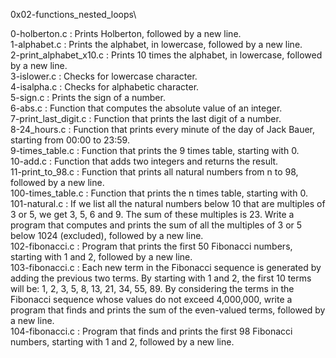 0x02-functions_nested_loops\

0-holberton.c : Prints Holberton, followed by a new line.\
1-alphabet.c : Prints the alphabet, in lowercase, followed by a new line.\
2-print_alphabet_x10.c : Prints 10 times the alphabet, in lowercase, followed by a new line.\
3-islower.c : Checks for lowercase character.\
4-isalpha.c : Checks for alphabetic character.\
5-sign.c : Prints the sign of a number.\
6-abs.c : Function that computes the absolute value of an integer.\
7-print_last_digit.c : Function that prints the last digit of a number.\
8-24_hours.c : Function that prints every minute of the day of Jack Bauer, starting from 00:00 to 23:59.\
9-times_table.c : Function that prints the 9 times table, starting with 0.\
10-add.c : Function that adds two integers and returns the result.\
11-print_to_98.c : Function that prints all natural numbers from n to 98, followed by a new line.\
100-times_table.c : Function that prints the n times table, starting with 0.\
101-natural.c : If we list all the natural numbers below 10 that are multiples of 3 or 5, we get 3, 5, 6 and 9. The sum of these multiples is 23. Write a program that computes and prints the sum of all the multiples of 3 or 5 below 1024 (excluded), followed by a new line.\
102-fibonacci.c : Program that prints the first 50 Fibonacci numbers, starting with 1 and 2, followed by a new line.\
103-fibonacci.c : Each new term in the Fibonacci sequence is generated by adding the previous two terms. By starting with 1 and 2, the first 10 terms will be: 1, 2, 3, 5, 8, 13, 21, 34, 55, 89. By considering the terms in the Fibonacci sequence whose values do not exceed 4,000,000, write a program that finds and prints the sum of the even-valued terms, followed by a new line.\
104-fibonacci.c : Program that finds and prints the first 98 Fibonacci numbers, starting with 1 and 2, followed by a new line.
